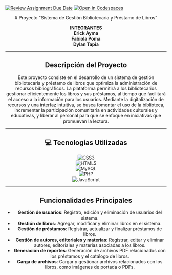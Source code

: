[![Review Assignment Due Date](https://classroom.github.com/assets/deadline-readme-button-22041afd0340ce965d47ae6ef1cefeee28c7c493a6346c4f15d667ab976d596c.svg)](https://classroom.github.com/a/OT8lK55O)
[![Open in Codespaces](https://classroom.github.com/assets/launch-codespace-2972f46106e565e64193e422d61a12cf1da4916b45550586e14ef0a7c637dd04.svg)](https://classroom.github.com/open-in-codespaces?assignment_repo_id=15603992)

<div align="center">
# Proyecto "Sistema de Gestión Bibliotecaria y Préstamo de Libros"

**INTEGRANTES**  
**Erick Ayma**  
**Fabiola Poma**  
**Dylan Tapia**

---

## Descripción del Proyecto

Este proyecto consiste en el desarrollo de un sistema de gestión bibliotecaria y préstamo de libros que optimiza la administración de recursos bibliográficos. La plataforma permitirá a los bibliotecarios gestionar eficientemente los libros y sus préstamos, al tiempo que facilitará el acceso a la información para los usuarios. Mediante la digitalización de recursos y una interfaz intuitiva, se busca fomentar el uso de la biblioteca, incrementar la participación comunitaria en actividades culturales y educativas, y liberar al personal para que se enfoque en iniciativas que promuevan la lectura.

---

## 💻 Tecnologías Utilizadas
![CSS3](https://img.shields.io/badge/css3-%231572B6.svg?style=for-the-badge&logo=css3&logoColor=white)  
![HTML5](https://img.shields.io/badge/html5-%23E34F26.svg?style=for-the-badge&logo=html5&logoColor=white)  
![MySQL](https://img.shields.io/badge/mysql-4479A1.svg?style=for-the-badge&logo=mysql&logoColor=white)  
![PHP](https://img.shields.io/badge/php-%23777BB4.svg?style=for-the-badge&logo=php&logoColor=white)  
![JavaScript](https://img.shields.io/badge/javascript-%23323330.svg?style=for-the-badge&logo=javascript&logoColor=%23F7DF1E)  

---

## Funcionalidades Principales

- **Gestión de usuarios**: Registro, edición y eliminación de usuarios del sistema.
- **Gestión de libros**: Agregar, modificar y eliminar libros en el sistema.
- **Gestión de préstamos**: Registrar, actualizar y finalizar préstamos de libros.
- **Gestión de autores, editoriales y materias**: Registrar, editar y eliminar autores, editoriales y materias asociadas a los libros.
- **Generación de reportes**: Generación de archivos PDF relacionados con los préstamos y el catálogo de libros.
- **Carga de archivos**: Cargar y gestionar archivos relacionados con los libros, como imágenes de portada o PDFs.


</div>
